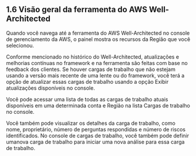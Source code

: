 ## 1.6 Visão geral da ferramenta do AWS Well-Architected

Quando você navega até a ferramenta do AWS Well-Architected no console de
gerenciamento da AWS, o painel mostra os recursos da Região que você selecionou.

Conforme mencionado no histórico do Well-Architected, atualizações e melhorias contínuas no framework e na ferramenta são feitas com base no feedback dos clientes. Se houver cargas de trabalho que não estejam usando a versão mais recente de uma lente ou do framework, você terá a opção de atualizar essas cargas de trabalho usando a opção Exibir atualizações disponíveis no console.

Você pode acessar uma lista de todas as cargas de trabalho atuais disponíveis em uma determinada conta e Região na lista Cargas de trabalho no console.

Você também pode visualizar os detalhes da carga de trabalho, como nome, proprietário, número de perguntas respondidas e número de riscos identificados. No console de cargas de trabalho, você também pode definir umanova carga de trabalho para iniciar uma nova análise para essa carga de trabalho.
